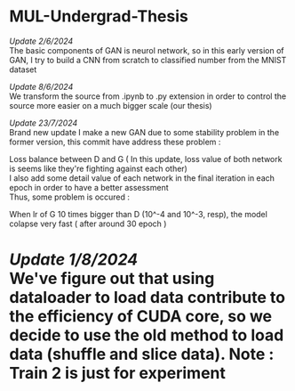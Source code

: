 # MUL-Undergrad-Thesis
*Update 2/6/2024*<br />
The basic components of GAN is neurol network, so in this early version of GAN, I try to build a CNN from scratch to classified number from the MNIST dataset

*Update 8/6/2024*<br />
We transform the source from .ipynb to .py extension in order to control the source more easier on a much bigger scale (our thesis)


*Update 23/7/2024*<br />
Brand new update
I make a new GAN due to some stability problem in the former version, this commit have address these problem :<br />

Loss balance between D and G ( In this update, loss value of both network is seems like they're fighting against each other)<br />
I also add some detail value of each network in the final iteration in each epoch in order to have a better assessment<br />
Thus, some problem is occured :<br />

When lr of G 10 times bigger than D (10^-4 and 10^-3, resp), the model colapse very fast ( after around 30 epoch )

*Update 1/8/2024*<br />
We've figure out that using dataloader to load data contribute to the efficiency of CUDA core, so we decide to use the old method to load data (shuffle and slice data).
Note : Train 2 is just for experiment
=======
